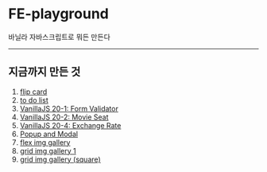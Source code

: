 # FE-playground
바닐라 자바스크립트로 뭐든 만든다
- - -
## 지금까지 만든 것
1. [flip card](https://dev-dain.github.io/FE-playground/flip-card)
2. [to do list](https://dev-dain.github.io/FE-playground/todo-list)
3. [VanillaJS 20-1: Form Validator](https://dev-dain.github.io/FE-playground/20-1-form-validator)  
4. [VanillaJS 20-2: Movie Seat](https://dev-dain.github.io/FE-playground/20-2-movie-seat)
5. [VanillaJS 20-4: Exchange Rate](https://dev-dain.github.io/FE-playground/20-4-exchange-rate)
6. [Popup and Modal](https://dev-dain.github.io/FE-playground/popup-modal)
7. [flex img gallery](https://dev-dain.github.io/FE-playground/flex-gallery)
8. [grid img gallery 1](https://dev-dain.github.io/FE-playground/grid-gallery-1)
9. [grid img gallery (square)](https://dev-dain.github.io/FE-playground/grid-gallery-square)